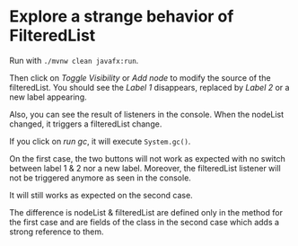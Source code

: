 Explore a strange behavior of FilteredList
===

Run with `./mvnw clean javafx:run`.

Then click on *Toggle Visibility* or *Add node* to modify the source of the
filteredList. You should see the *Label 1* disappears, replaced by *Label 2* or
a new label appearing.

Also, you can see the result of listeners in the console. When the nodeList
changed, it triggers a filteredList change.

If you click on *run gc*, it will execute `System.gc()`.

On the first case, the two buttons will not work as expected with no switch
between label 1 & 2 nor a new label. Moreover, the filteredList listener will
not be triggered anymore as seen in the console.

It will still works as expected on the second case.

The difference is nodeList & filteredList are defined only in the method for
the first case and are fields of the class in the second case which adds a
strong reference to them.
